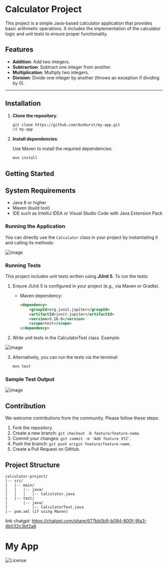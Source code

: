 # Calculator Project

This project is a simple Java-based calculator application that provides basic arithmetic operations. It includes the implementation of the calculator logic and unit tests to ensure proper functionality.

## Features

- **Addition**: Add two integers.
- **Subtraction**: Subtract one integer from another.
- **Multiplication**: Multiply two integers.
- **Division**: Divide one integer by another (throws an exception if dividing by 0).

---

## Installation

1. **Clone the repository**:

   ```bash
   git clone https://github.com/dunburst/my-app.git
   cd my-app
   ```

2. **Install dependencies**:

   Use Maven to install the required dependencies:

   ```bash
   mvn install
   ```

## Getting Started

## System Requirements

- Java 8 or higher
- Maven (build tool)
- IDE such as IntelliJ IDEA or Visual Studio Code with Java Extension Pack



### Running the Application

You can directly use the `Calculator` class in your project by instantiating it and calling its methods:

![image](https://github.com/user-attachments/assets/52ada4f4-55bb-43bf-8b24-03061a65ba08)


### Running Tests

This project includes unit tests written using **JUnit 5**. To run the tests:

1. Ensure JUnit 5 is configured in your project (e.g., via Maven or Gradle).

   - Maven dependency:
     ```xml
     <dependency>
         <groupId>org.junit.jupiter</groupId>
         <artifactId>junit-jupiter</artifactId>
         <version>5.10.0</version>
         <scope>test</scope>
     </dependency>
     ```

2. Write unit tests in the CalculatorTest class. Example:


 ![image](https://github.com/user-attachments/assets/eb6fcf9e-c119-4f66-9fc2-9f007c7e27fa)


3. Alternatively, you can run the tests via the terminal:

   ```bash
   mvn test
   ```

### Sample Test Output

![image](https://github.com/user-attachments/assets/2326b7f5-4739-4b6d-b966-f0e5f809df86)

## Contribution

We welcome contributions from the community. Please follow these steps:

1. Fork the repository.
2. Create a new branch: `git checkout -b feature/feature-name`.
3. Commit your changes: `git commit -m 'Add feature XYZ'`.
4. Push the branch: `git push origin feature/feature-name`.
5. Create a Pull Request on GitHub.


## Project Structure

```
calculator-project/
|-- src/
|   |-- main/
|   |   |-- java/
|   |   |   |-- Calculator.java
|   |-- test/
|       |-- java/
|           |-- CalculatorTest.java
|-- pom.xml (if using Maven)
```
link chatgpt: 
https://chatgpt.com/share/677bb0b9-b084-800f-9fa3-4b032c3bf2a6


# My App

![License](https://img.shields.io/badge/license-MIT-blue.svg)

